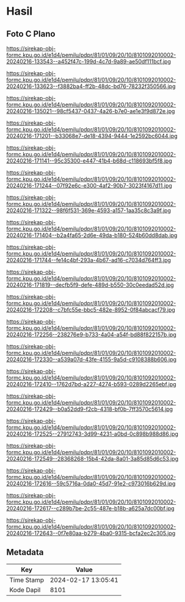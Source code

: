 # Hasil

## Foto C Plano

https://sirekap-obj-formc.kpu.go.id/e1d4/pemilu/pdpr/81/01/09/20/10/8101092010002-20240216-133543--a452f47c-199d-4c7d-9a89-ae50df111bcf.jpg

https://sirekap-obj-formc.kpu.go.id/e1d4/pemilu/pdpr/81/01/09/20/10/8101092010002-20240216-133623--f3882ba4-ff2b-48dc-bd76-78232f350566.jpg

https://sirekap-obj-formc.kpu.go.id/e1d4/pemilu/pdpr/81/01/09/20/10/8101092010002-20240216-135021--98cf5437-0437-4a26-b7e0-ae1e3f9d872e.jpg

https://sirekap-obj-formc.kpu.go.id/e1d4/pemilu/pdpr/81/01/09/20/10/8101092010002-20240216-171201--b33068e7-de18-4394-9444-1e2592bc6044.jpg

https://sirekap-obj-formc.kpu.go.id/e1d4/pemilu/pdpr/81/01/09/20/10/8101092010002-20240216-171141--95c35300-e447-41b4-b68d-c118693bf5f8.jpg

https://sirekap-obj-formc.kpu.go.id/e1d4/pemilu/pdpr/81/01/09/20/10/8101092010002-20240216-171244--07f92e6c-e300-4af2-90b7-3023f4167d11.jpg

https://sirekap-obj-formc.kpu.go.id/e1d4/pemilu/pdpr/81/01/09/20/10/8101092010002-20240216-171322--98f6f531-369e-4593-a157-1aa35c8c3a9f.jpg

https://sirekap-obj-formc.kpu.go.id/e1d4/pemilu/pdpr/81/01/09/20/10/8101092010002-20240216-171404--b2a4fa65-2d6e-49da-b180-524b60dd8dab.jpg

https://sirekap-obj-formc.kpu.go.id/e1d4/pemilu/pdpr/81/01/09/20/10/8101092010002-20240216-171744--fe14c4bf-293a-4b67-ad16-c7034d764ff3.jpg

https://sirekap-obj-formc.kpu.go.id/e1d4/pemilu/pdpr/81/01/09/20/10/8101092010002-20240216-171819--decfb5f9-defe-489d-b550-30c0eedad52d.jpg

https://sirekap-obj-formc.kpu.go.id/e1d4/pemilu/pdpr/81/01/09/20/10/8101092010002-20240216-172208--c7bfc55e-bbc5-482e-8952-0f84abcacf79.jpg

https://sirekap-obj-formc.kpu.go.id/e1d4/pemilu/pdpr/81/01/09/20/10/8101092010002-20240216-172256--238276e9-b733-4a04-a54f-bd88f822157b.jpg

https://sirekap-obj-formc.kpu.go.id/e1d4/pemilu/pdpr/81/01/09/20/10/8101092010002-20240216-172330--a539a07d-43fe-4155-9a5d-c9108388b606.jpg

https://sirekap-obj-formc.kpu.go.id/e1d4/pemilu/pdpr/81/01/09/20/10/8101092010002-20240216-172410--1762d7bd-a227-4274-b593-0289d2265ebf.jpg

https://sirekap-obj-formc.kpu.go.id/e1d4/pemilu/pdpr/81/01/09/20/10/8101092010002-20240216-172429--b0a52dd9-f2cb-4318-bf0b-7ff3570c5614.jpg

https://sirekap-obj-formc.kpu.go.id/e1d4/pemilu/pdpr/81/01/09/20/10/8101092010002-20240216-172525--27912743-3d99-4231-a0bd-0c898b988d86.jpg

https://sirekap-obj-formc.kpu.go.id/e1d4/pemilu/pdpr/81/01/09/20/10/8101092010002-20240216-172549--28368268-15b4-42da-8a01-3a85d85d6c53.jpg

https://sirekap-obj-formc.kpu.go.id/e1d4/pemilu/pdpr/81/01/09/20/10/8101092010002-20240216-172616--59c5716a-0da0-45d7-91e2-c973016b629d.jpg

https://sirekap-obj-formc.kpu.go.id/e1d4/pemilu/pdpr/81/01/09/20/10/8101092010002-20240216-172617--c289b7be-2c55-487e-b18b-a625a7dc00bf.jpg

https://sirekap-obj-formc.kpu.go.id/e1d4/pemilu/pdpr/81/01/09/20/10/8101092010002-20240216-172643--0f7e80aa-b279-4ba0-9315-bcfa2ec2c305.jpg


## Metadata

| Key        | Value               |
| ---------- | ------------------- |
| Time Stamp | 2024-02-17 13:05:41 |
| Kode Dapil | 8101                |



